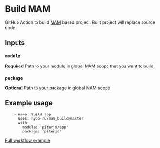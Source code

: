 # Build MAM

GitHub Action to build [MAM](https://github.com/eigenmethod/mam) based project. Built project will replace source code.

## Inputs

### `module`

**Required** Path to your module in global MAM scope that you want to build.

### `package`

**Optional** Path to your package in global MAM scope

## Example usage

```
    - name: Build app
      uses: hyoo-ru/mam_build@master
      with:
        module: 'piterjs/app'
        package: 'piterjs'
```

[Full workflow example](https://github.com/hyoo-ru/piterjs.org/blob/master/.github/workflows/deploy.yml)
